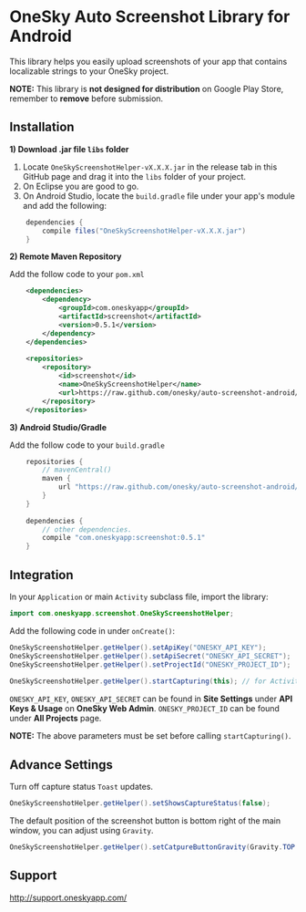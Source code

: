 OneSky Auto Screenshot Library for Android
======================================

This library helps you easily upload screenshots of your app that contains localizable strings to your OneSky project.

**NOTE:** This library is **not designed for distribution** on Google Play Store, remember to **remove** before submission.

Installation
------------

**1) Download .jar file ```libs``` folder**

1. Locate ```OneSkyScreenshotHelper-vX.X.X.jar``` in the release tab in this GitHub page and drag it into the ```libs``` folder of your project.
2. On Eclipse you are good to go.
3. On Android Studio, locate the ```build.gradle``` file under your app's module and add the following:

```java
	dependencies {
		compile files("OneSkyScreenshotHelper-vX.X.X.jar")
	}
```

**2) Remote Maven Repository**

Add the follow code to your ```pom.xml```
```xml
	<dependencies>
		<dependency>
			<groupId>com.oneskyapp</groupId>
			<artifactId>screenshot</artifactId>
			<version>0.5.1</version>
        </dependency>
	</dependencies>
	
	<repositories>
		<repository>
		    <id>screenshot</id>
			<name>OneSkyScreenshotHelper</name>
			<url>https://raw.github.com/onesky/auto-screenshot-android/mvn-repo/</url>
		</repository>
	</repositories>	
```

**3) Android Studio/Gradle**

Add the follow code to your ```build.gradle```
```java
	repositories {
		// mavenCentral()
    	maven {
        	url "https://raw.github.com/onesky/auto-screenshot-android/mvn-repo/"
    	}
	}
	
	dependencies {
		// other dependencies.
	    compile "com.oneskyapp:screenshot:0.5.1"
	}
```

Integration
-----------

In your ```Application``` or main ```Activity``` subclass file, import the library:

```java
import com.oneskyapp.screenshot.OneSkyScreenshotHelper;
```

Add the following code in under ```onCreate()```:

```java
OneSkyScreenshotHelper.getHelper().setApiKey("ONESKY_API_KEY");
OneSkyScreenshotHelper.getHelper().setApiSecret("ONESKY_API_SECRET");
OneSkyScreenshotHelper.getHelper().setProjectId("ONESKY_PROJECT_ID");
	
OneSkyScreenshotHelper.getHelper().startCapturing(this); // for Activity subclasses, use startCapturing(this.getApplication())
```

```ONESKY_API_KEY```, ```ONESKY_API_SECRET``` can be found in **Site Settings** under **API Keys & Usage** on **OneSky Web Admin**. 
```ONESKY_PROJECT_ID``` can be found under **All Projects** page.

**NOTE:** The above parameters must be set before calling ```startCapturing()```.

Advance Settings
----------------

Turn off capture status ```Toast``` updates.
```java
OneSkyScreenshotHelper.getHelper().setShowsCaptureStatus(false);
```

The default position of the screenshot button is bottom right of the main window, you can adjust using ```Gravity```.
```java
OneSkyScreenshotHelper.getHelper().setCatpureButtonGravity(Gravity.TOP | Gravity.LEFT);
```

Support
-------
http://support.oneskyapp.com/
